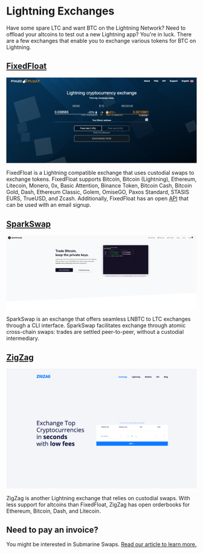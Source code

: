 # Lightning Exchanges

Have some spare LTC and want BTC on the Lightning Network? Need to offload your altcoins to test out a new Lightning app? You're in luck. There are a few exchanges that enable you to exchange various tokens for BTC on Lightning.

## [FixedFloat](https://fixedfloat.com/)

![](../.gitbook/assets/screen-shot-2019-06-13-at-2.38.11-pm.png)

FixedFloat is a Lightning compatible exchange that uses custodial swaps to exchange tokens. FixedFloat supports Bitcoin, Bitcoin \(Lightning\), Ethereum, Litecoin, Monero, 0x, Basic Attention, Binance Token, Bitcoin Cash, Bitcoin Gold, Dash, Ethereum Classic, Golem, OmiseGO, Paxos Standard, STASIS EURS, TrueUSD, and Zcash. Additionally, FixedFloat has an open [API](https://fixedfloat.com/api) that can be used with an email signup.

## [SparkSwap](https://sparkswap.com/)

![](../.gitbook/assets/screen-shot-2019-06-13-at-3.10.28-pm.png)

SparkSwap is an exchange that offers seamless LNBTC to LTC exchanges through a CLI interface. SparkSwap facilitates exchange through atomic cross-chain swaps: trades are settled peer-to-peer, without a custodial intermediary.

## [ZigZag](https://zigzag.io/#/)

![](../.gitbook/assets/screen-shot-2019-06-13-at-2.41.48-pm.png)

ZigZag is another Lightning exchange that relies on custodial swaps. With less support for altcoins than FixedFloat, ZigZag has open orderbooks for Ethereum, Bitcoin, Dash, and Litecoin.

## Need to pay an invoice?

You might be interested in Submarine Swaps. [Read our article to learn more.](../tech/research/submarine-swap.md)




